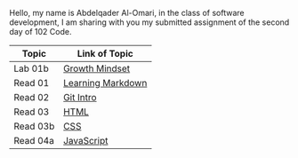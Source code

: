 Hello, my name is Abdelqader Al-Omari, in the class of software development, I am sharing with you my submitted assignment of the second day of 102 Code.

| Topic | Link of Topic |
| ------------ | ------------ |
| Lab 01b | [Growth Mindset](https://abdelqader7.github.io/reading-notes/growth-mindset)
| Read 01 | [ Learning Markdown](https://abdelqader7.github.io/reading-notes/read-01)
| Read 02 | [Git Intro](https://abdelqader7.github.io/reading-notes/read-02) |
| Read 03 | [HTML](https://abdelqader7.github.io/reading-notes/read-03) | 
| Read 03b | [CSS](https://abdelqader7.github.io/reading-notes/read-03b)
| Read 04a | [JavaScript](https://abdelqader7.github.io/reading-notes/read-04a)



